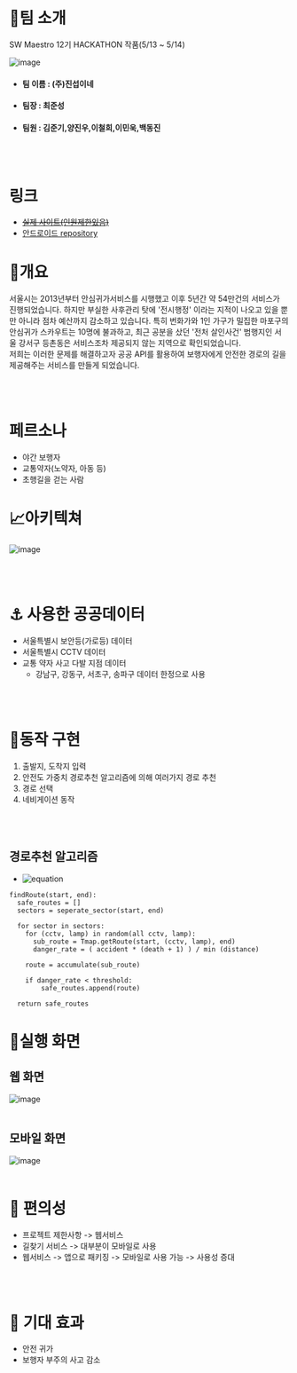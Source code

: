 # 👋팀 소개
SW Maestro 12기 HACKATHON 작품(5/13 ~ 5/14)

![image](/libs/team.PNG)


- #### 팀 이름 : (주)진섭이네
- #### 팀장 : 최준성
- #### 팀원 : 김준기,양진우,이철희,이민욱,백동진



</br></br>
# 링크
  * ~~[실제 사이트(인원제한있음)](https://sharedws-unibb.run.goorm.io/)~~
  * [안드로이드 repository](https://github.com/chulhee23/walker-navigator-adnroid)

# 📝개요 
  서울시는 2013년부터 안심귀가서비스를 시행했고 이후 5년간 약 54만건의 서비스가 진행되었습니다. 
  하지만 부실한 사후관리 탓에 '전시행정' 이라는 지적이 나오고 있을 뿐만 아니라 점차 예산까지 감소하고
  있습니다. 특히 번화가와 1인 가구가 밀집한 마포구의 안심귀가 스카우트는 10명에 불과하고, 최근 공분을 샀던 
  '전처 살인사건' 범행지인 서울 강서구 등촌동은 서비스조차 제공되지 않는 지역으로 확인되었습니다.<br>
  저희는 이러한 문제를 해결하고자 공공 API를 활용하여 보행자에게 안전한 경로의 길을 제공해주는 서비스를 만들게 되었습니다.
  
</br></br>
# 페르소나
+ 야간 보행자
+ 교통약자(노약자, 아동 등)
+ 초행길을 걷는 사람

# 📈아키텍쳐
![image](/libs/structure.PNG)

</br></br>

# ⚓️ 사용한 공공데이터
+ 서울특별시 보안등(가로등) 데이터
+ 서울특별시 CCTV 데이터
+ 교통 약자 사고 다발 지점 데이터
    - 강남구, 강동구, 서초구, 송파구 데이터 한정으로 사용


</br></br>
# 📐동작 구현

1. 출발지, 도착지 입력
2. 안전도 가중치 경로추천 알고리즘에 의해 여러가지 경로 추천
3. 경로 선택
4. 네비게이션 동작

</br></br>

## 경로추천 알고리즘
* ![equation](https://chart.apis.google.com/chart?cht=tx&chl=(%5Ctext%7Bdanger%20rate%7D)%20%3D%20%5Cfrac%7B%5Ctext%7B%5C%23accident%7D%20%5Ctimes%20(%5Ctext%7B%5C%23death%7D%20%2B%201)%7D%7Bmin_%7B%5Cforall%20point%7D(distance)%7D)

```
findRoute(start, end):
  safe_routes = []
  sectors = seperate_sector(start, end)
  
  for sector in sectors:
    for (cctv, lamp) in random(all cctv, lamp):
      sub_route = Tmap.getRoute(start, (cctv, lamp), end)
      danger_rate = ( accident * (death + 1) ) / min (distance)
      
    route = accumulate(sub_route)
    
    if danger_rate < threshold:
        safe_routes.append(route)
        
  return safe_routes
```

# 👀실행 화면
## 웹 화면
![image](/libs/operation_web.PNG)
</br></br>

## 모바일 화면
![image](/libs/operation_mobile.png)
</br></br>
# 🎁 편의성
+ 프로젝트 제한사항 -> 웹서비스
+ 길찾기 서비스 -> 대부분이 모바일로 사용
+ 웹서비스 -> 앱으로 패키징 -> 모바일로 사용 가능 -> 사용성 증대

</br></br>
# 🚀 기대 효과
+ 안전 귀가
+ 보행자 부주의 사고 감소

